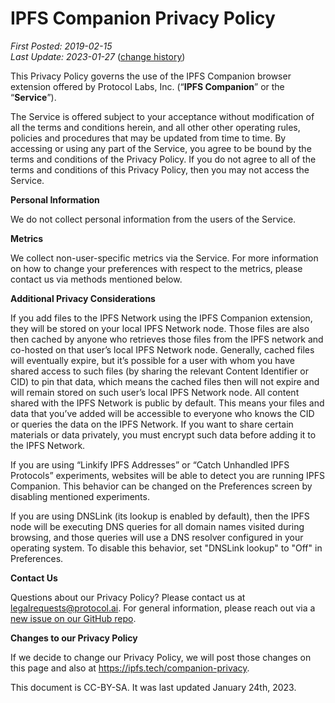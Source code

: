 # **IPFS Companion Privacy Policy**

<em>First Posted: 2019-02-15<br/>
Last Update: 2023-01-27</em> ([change history](https://github.com/ipfs-shipyard/ipfs-companion/commits/main/PRIVACY-POLICY.md))

This Privacy Policy governs the use of the IPFS Companion browser extension
offered by Protocol Labs, Inc. (“**IPFS Companion**” or the “**Service**”).

The Service is offered subject to your acceptance without modification of all
the terms and conditions herein, and all other other operating rules, policies
and procedures that may be updated from time to time.  By accessing or using any
part of the Service, you agree to be bound by the terms and conditions of the
Privacy Policy.  If you do not agree to all of the terms and conditions of this
Privacy Policy, then you may not access the Service.

**Personal Information**

We do not collect personal information from the users of the Service.

**Metrics**

We collect non-user-specific metrics via the Service. For more information on
how to change your preferences with respect to the metrics, please contact us
via methods mentioned below.

**Additional Privacy Considerations**

If you add files to the IPFS Network using the IPFS Companion extension, they
will be stored on your local IPFS Network node. Those files are also then cached
by anyone who retrieves those files from the IPFS network and co-hosted on that
user’s local IPFS Network node. Generally, cached files will eventually expire,
but it’s possible for a user with whom you have shared access to such files (by
sharing the relevant Content Identifier or CID) to pin that data, which means
the cached files then will not expire and will remain stored on such user’s
local IPFS Network node. All content shared with the IPFS Network is public by
default. This means your files and data that you’ve added will be accessible to
everyone who knows the CID or queries the data on the IPFS Network. If you want
to share certain materials or data privately, you must encrypt such data before
adding it to the IPFS Network.


If you are using “Linkify IPFS Addresses” or “Catch Unhandled IPFS Protocols”
experiments, websites will be able to detect you are running IPFS Companion.
This behavior can be changed on the Preferences screen by disabling mentioned experiments.


If you are using DNSLink (its lookup is enabled by default), then the IPFS node
will be executing DNS queries for all domain names visited during browsing, and
those queries will use a DNS resolver configured in your operating system. To
disable this behavior, set "DNSLink lookup" to "Off" in Preferences.


**Contact Us**

Questions about our Privacy Policy?  Please contact us at
<legalrequests@protocol.ai>.  For general information, please reach out via a [new issue on our GitHub repo](https://github.com/ipfs/ipfs-companion/issues/new/choose).

**Changes to our Privacy Policy**

If we decide to change our Privacy Policy, we will post those changes on this
page and also at https://ipfs.tech/companion-privacy.

This document is CC-BY-SA. It was last updated January 24th, 2023.

